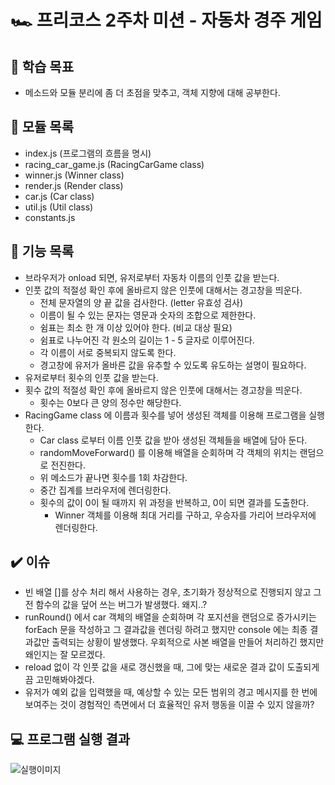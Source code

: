# 🏎️ 프리코스 2주차 미션 - 자동차 경주 게임

## 🎯 학습 목표

- 메소드와 모듈 분리에 좀 더 초점을 맞추고, 객체 지향에 대해 공부한다.

## 🎯 모듈 목록

- index.js (프로그램의 흐름을 명시)
- racing_car_game.js (RacingCarGame class)
- winner.js (Winner class)
- render.js (Render class)
- car.js (Car class)
- util.js (Util class)
- constants.js

## 🎯 기능 목록

- 브라우저가 onload 되면, 유저로부터 자동차 이름의 인풋 값을 받는다.
- 인풋 값의 적절성 확인 후에 올바르지 않은 인풋에 대해서는 경고창을 띄운다.
  - 전체 문자열의 양 끝 값을 검사한다. (letter 유효성 검사)
  - 이름이 될 수 있는 문자는 영문과 숫자의 조합으로 제한한다.
  - 쉼표는 최소 한 개 이상 있어야 한다. (비교 대상 필요)
  - 쉼표로 나누어진 각 원소의 길이는 1 - 5 글자로 이루어진다.
  - 각 이름이 서로 중복되지 않도록 한다.
  - 경고창에 유저가 올바른 값을 유추할 수 있도록 유도하는 설명이 필요하다.
- 유저로부터 횟수의 인풋 값을 받는다.
- 횟수 값의 적절성 확인 후에 올바르지 않은 인풋에 대해서는 경고창을 띄운다.
  - 횟수는 0보다 큰 양의 정수만 해당한다.
- RacingGame class 에 이름과 횟수를 넣어 생성된 객체를 이용해 프로그램을 실행한다.
  - Car class 로부터 이름 인풋 값을 받아 생성된 객체들을 배열에 담아 둔다.
  - randomMoveForward() 를 이용해 배열을 순회하며 각 객체의 위치는 랜덤으로 전진한다.
  - 위 메소드가 끝나면 횟수를 1회 차감한다.
  - 중간 집계를 브라우저에 렌더링한다.
  - 횟수의 값이 0이 될 때까지 위 과정을 반복하고, 0이 되면 결과를 도출한다.
    - Winner 객체를 이용해 최대 거리를 구하고, 우승자를 가리어 브라우저에 렌더링한다.

## ✔️ 이슈

- 빈 배열 []를 상수 처리 해서 사용하는 경우, 초기화가 정상적으로 진행되지 않고 그 전 함수의 값을 덮어 쓰는 버그가 발생했다. 왜지..?
- runRound() 에서 car 객체의 배열을 순회하며 각 포지션을 랜덤으로 증가시키는 forEach 문을 작성하고 그 결과값을 렌더링 하려고 했지만 console 에는 최종 결과값만 출력되는 상황이 발생했다. 우회적으로 사본 배열을 만들어 처리하긴 했지만 왜인지는 잘 모르겠다.
- reload 없이 각 인풋 값을 새로 갱신했을 때, 그에 맞는 새로운 결과 값이 도출되게끔 고민해봐야겠다.
- 유저가 예외 값을 입력했을 때, 예상할 수 있는 모든 범위의 경고 메시지를 한 번에 보여주는 것이 경험적인 측면에서 더 효율적인 유저 행동을 이끌 수 있지 않을까?

## 💻 프로그램 실행 결과

![실행이미지](images/result.gif)
